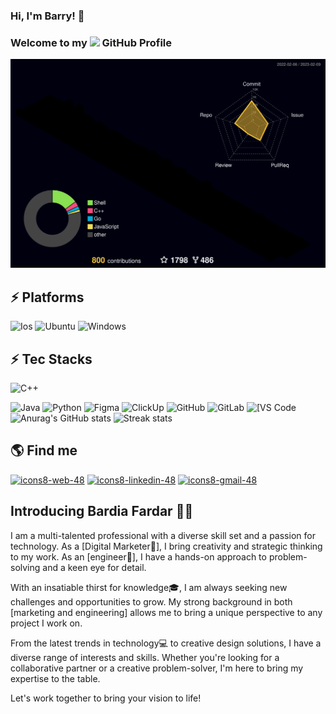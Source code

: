 ### Hi, I'm Barry! 👋

### Welcome to my <img src="https://img.icons8.com/color/96/000000/github--v1.png" height="24"/> GitHub Profile
<!--
**Bardiafa/Bardiafa** is a ✨ _special_ ✨ repository because its `README.md` (this file) appears on your GitHub profile.

Here are some ideas to get you started:
-->
![](./profile-3d-contrib/profile-night-rainbow.svg)
## ⚡ Platforms

![Ios](https://img.shields.io/badge/ios-FFFFFF?style=for-the-badge&logo=ios&logoColor=black)
![Ubuntu](https://img.shields.io/badge/Ubuntu-E95420?style=for-the-badge&logo=ubuntu&logoColor=white)
![Windows](https://img.shields.io/badge/Windows-0078D6?style=for-the-badge&logo=windows&logoColor=white)

## ⚡ Tec Stacks

![C++](https://img.shields.io/badge/-C++-00599C?style=flat-square&logo=c)

![Java](https://img.shields.io/badge/-java-E34A86?style=flat-square&logo=java)
![Python](https://img.shields.io/badge/-Python-black?style=flat-square&logo=Python)
![Figma](https://img.shields.io/badge/-Figma-ffc0cb?style=flat-square&logo=Figma&logoColor=black)
![ClickUp](https://img.shields.io/badge/-Clickup-FFFFFF?style=flat-square&logo=clickup&logoColor=Blue)
![GitHub](https://img.shields.io/badge/-GitHub-181717?style=flat-square&logo=github)
![GitLab](https://img.shields.io/badge/-GitLab-FCA121?style=flat-square&logo=gitlab)
<img alt="[VS Code" src="https://img.shields.io/badge/-VSCode-%23007ACC?style=flat-square&logo=visual-studio-code" />
![Anurag's GitHub stats](https://github-readme-stats-git-masterrstaa-rickstaa.vercel.app/api?username=Bardiafa&theme=cobalt2&show_icons=true&card_width=495px)
![Streak stats](https://github-readme-streak-stats.herokuapp.com/?user=Bardiafa&show_icons=true&theme=tokyonight)  


## 🌎 Find me
[![icons8-web-48](https://github.com/Bardiafa/ReadMe-Template/blob/master/icons8-internet-48.png)](https://bardiafardar.ir)
[![icons8-linkedin-48](https://user-images.githubusercontent.com/74541595/179397144-552658c1-0a28-46b5-be2b-3fbf85ace9d8.png)](https://www.linkedin.com/in/bardia-fardar-04a86518b)
[![icons8-gmail-48](https://user-images.githubusercontent.com/74541595/179397245-37cdb849-4283-4f70-956c-f2e739e44401.png)](mailto:bardiafardar@gmail.com)
## Introducing Bardia Fardar 🙋‍♂️

I am a multi-talented professional with a diverse skill set and a passion for technology. As a [Digital Marketer🥇], I bring creativity and strategic thinking to my work. As an [engineer🔧], I have a hands-on approach to problem-solving and a keen eye for detail.

With an insatiable thirst for knowledge🎓, I am always seeking new challenges and opportunities to grow. My strong background in both [marketing and engineering] allows me to bring a unique perspective to any project I work on.

From the latest trends in technology💻 to creative design solutions, I have a diverse range of interests and skills. Whether you're looking for a collaborative partner or a creative problem-solver, I'm here to bring my expertise to the table.

Let's work together to bring your vision to life!
